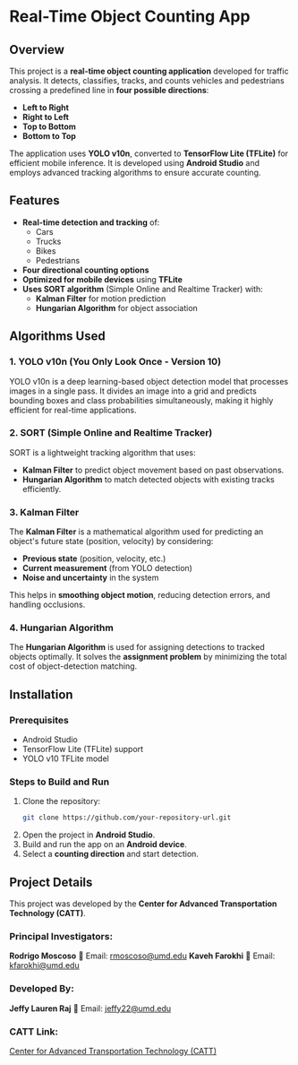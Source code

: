 # Real-Time Object Counting App

## Overview
This project is a **real-time object counting application** developed for traffic analysis. It detects, classifies, tracks, and counts vehicles and pedestrians crossing a predefined line in **four possible directions**:
- **Left to Right**
- **Right to Left**
- **Top to Bottom**
- **Bottom to Top**

The application uses **YOLO v10n**, converted to **TensorFlow Lite (TFLite)** for efficient mobile inference. It is developed using **Android Studio** and employs advanced tracking algorithms to ensure accurate counting.

## Features
- **Real-time detection and tracking** of:
  - Cars
  - Trucks
  - Bikes
  - Pedestrians
- **Four directional counting options**
- **Optimized for mobile devices** using **TFLite**
- **Uses SORT algorithm** (Simple Online and Realtime Tracker) with:
  - **Kalman Filter** for motion prediction
  - **Hungarian Algorithm** for object association

## Algorithms Used
### **1. YOLO v10n (You Only Look Once - Version 10)**
YOLO v10n is a deep learning-based object detection model that processes images in a single pass. It divides an image into a grid and predicts bounding boxes and class probabilities simultaneously, making it highly efficient for real-time applications.

### **2. SORT (Simple Online and Realtime Tracker)**
SORT is a lightweight tracking algorithm that uses:
- **Kalman Filter** to predict object movement based on past observations.
- **Hungarian Algorithm** to match detected objects with existing tracks efficiently.

### **3. Kalman Filter**
The **Kalman Filter** is a mathematical algorithm used for predicting an object's future state (position, velocity) by considering:
- **Previous state** (position, velocity, etc.)
- **Current measurement** (from YOLO detection)
- **Noise and uncertainty** in the system

This helps in **smoothing object motion**, reducing detection errors, and handling occlusions.

### **4. Hungarian Algorithm**
The **Hungarian Algorithm** is used for assigning detections to tracked objects optimally. It solves the **assignment problem** by minimizing the total cost of object-detection matching.

## Installation
### **Prerequisites**
- Android Studio
- TensorFlow Lite (TFLite) support
- YOLO v10 TFLite model

### **Steps to Build and Run**
1. Clone the repository:
   ```sh
   git clone https://github.com/your-repository-url.git
   ```
2. Open the project in **Android Studio**.
3. Build and run the app on an **Android device**.
4. Select a **counting direction** and start detection.

## Project Details
This project was developed by the **Center for Advanced Transportation Technology (CATT)**.

### **Principal Investigators:**
**Rodrigo Moscoso**
📧 Email: rmoscoso@umd.edu
**Kaveh Farokhi**
📧 Email: kfarokhi@umd.edu

### **Developed By:**
**Jeffy Lauren Raj**
📧 Email: jeffy22@umd.edu

### **CATT Link:**  
[Center for Advanced Transportation Technology (CATT)](https://catt.umd.edu/)
